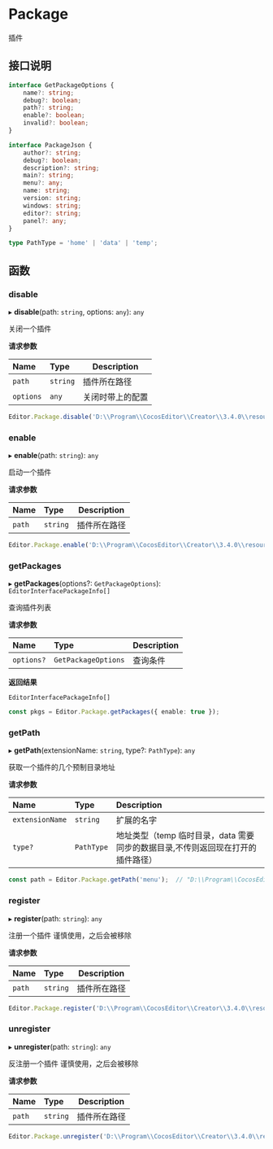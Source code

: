# Package

插件

## 接口说明

```typescript
interface GetPackageOptions {
    name?: string;
    debug?: boolean;
    path?: string;
    enable?: boolean;
    invalid?: boolean;
}

interface PackageJson {
    author?: string;
    debug?: boolean;
    description?: string;
    main?: string;
    menu?: any;
    name: string;
    version: string;
    windows: string;
    editor?: string;
    panel?: any;
}

type PathType = 'home' | 'data' | 'temp';
```

## 函数

### disable

▸ **disable**(path: `string`, options: `any`): `any`

关闭一个插件

**请求参数**

| Name      | Type     | Description      |
| :-------- | :------- | ---------------- |
| `path`    | `string` | 插件所在路径      |
| `options` | `any`    | 关闭时带上的配置   |

```typescript
Editor.Package.disable('D:\\Program\\CocosEditor\\Creator\\3.4.0\\resources\\app.asar\\builtin\\assets', {});
```

### enable

▸ **enable**(path: `string`): `any`

启动一个插件

**请求参数**

| Name   | Type     | Description      |
| :----- | :------- | ---------------- |
| `path` | `string` | 插件所在路径      |

```typescript
Editor.Package.enable('D:\\Program\\CocosEditor\\Creator\\3.4.0\\resources\\app.asar\\builtin\\assets', {});
```

### getPackages

▸ **getPackages**(options?: `GetPackageOptions`): `EditorInterfacePackageInfo[]`

查询插件列表

**请求参数**

| Name       | Type                | Description |
| :--------- | :------------------ | ----------- |
| `options?` | `GetPackageOptions` | 查询条件     |

**返回结果**

`EditorInterfacePackageInfo[]`

```typescript
const pkgs = Editor.Package.getPackages({ enable: true });
```

### getPath

▸ **getPath**(extensionName: `string`, type?: `PathType`): `any`

获取一个插件的几个预制目录地址

**请求参数**

| Name            | Type       | Description                                                  |
| :-------------- | :--------- | :----------------------------------------------------------- |
| `extensionName` | `string`   | 扩展的名字                                                   |
| `type?`         | `PathType` | 地址类型（temp 临时目录，data 需要同步的数据目录,不传则返回现在打开的插件路径） |

```typescript
const path = Editor.Package.getPath('menu');  // "D:\\Program\\CocosEditor\\Creator\\3.4.0\\resources\\app.asar\\builtin\\menu"
```

### register

▸ **register**(path: `string`): `any`

注册一个插件
谨慎使用，之后会被移除

**请求参数**

| Name   | Type     | Description    |
| :----- | :------- | -------------- |
| `path` | `string` | 插件所在路径    |

```typescript
Editor.Package.register('D:\\Program\\CocosEditor\\Creator\\3.4.0\\resources\\app.asar\\builtin\\assets');
```

### unregister

▸ **unregister**(path: `string`): `any`

反注册一个插件
谨慎使用，之后会被移除

**请求参数**

| Name   | Type     | Description     |
| :----- | :------- | --------------- |
| `path` | `string` | 插件所在路径     |

```typescript
Editor.Package.unregister('D:\\Program\\CocosEditor\\Creator\\3.4.0\\resources\\app.asar\\builtin\\assets');
```
